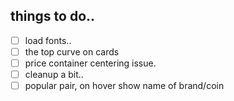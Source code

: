 ## things to do..

- [ ] load fonts..
- [ ] the top curve on cards
- [ ] price container centering issue.
- [ ] cleanup a bit..
- [ ] popular pair, on hover show name of brand/coin